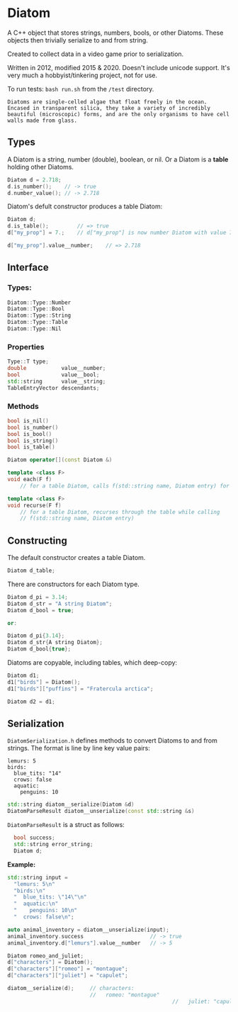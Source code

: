 # Diatom

A C++ object that stores strings, numbers, bools, or other Diatoms. These objects then trivially serialize to and from string.

Created to collect data in a video game prior to serialization.

Written in 2012, modified 2015 & 2020. Doesn't include unicode support. It's very much a hobbyist/tinkering project, not for use.

To run tests: `bash run.sh` from the `/test` directory.

```
Diatoms are single-celled algae that float freely in the ocean. Encased in transparent silica, they take a variety of incredibly beautiful (microscopic) forms, and are the only organisms to have cell walls made from glass.
```


## Types

A Diatom is a string, number (double), boolean, or nil. Or a Diatom is a **table** holding other Diatoms.

```cpp
Diatom d = 2.718;
d.is_number();    // -> true
d.number_value(); // -> 2.718
```

Diatom's defult constructor produces a table Diatom:

```cpp
Diatom d;
d.is_table();         // => true
d["my_prop"] = 7.;    // d["my_prop"] is now number Diatom with value 7.

d["my_prop"].value__number;    // => 2.718
```


## Interface

### Types:

```cpp
Diatom::Type::Number
Diatom::Type::Bool
Diatom::Type::String
Diatom::Type::Table
Diatom::Type::Nil
```

### Properties

```cpp
Type::T type;
double           value__number;
bool             value__bool;
std::string      value__string;
TableEntryVector descendants;
```

### Methods

```cpp
bool is_nil()
bool is_number()
bool is_bool()
bool is_string()
bool is_table()

Diatom operator[](const Diatom &)

template <class F>
void each(F f)
	// for a table Diatom, calls f(std::string name, Diatom entry) for each child

template <class F>
void recurse(F f)
	// for a table Diatom, recurses through the table while calling
	// f(std::string name, Diatom entry)
```


## Constructing

The default constructor creates a table Diatom.
```cpp
Diatom d_table;
```

There are constructors for each Diatom type.

```cpp
Diatom d_pi = 3.14;
Diatom d_str = "A string Diatom";
Diatom d_bool = true;

or:

Diatom d_pi{3.14};
Diatom d_str{A string Diatom};
Diatom d_bool{true};
```

Diatoms are copyable, including tables, which deep-copy:
```cpp
Diatom d1;
d1["birds"] = Diatom();
d1["birds"]["puffins"] = "Fratercula arctica";

Diatom d2 = d1;
```


## Serialization

`DiatomSerialization.h` defines methods to convert Diatoms to and from strings. The format is line by line key value pairs:

```
lemurs: 5
birds:
  blue_tits: "14"
  crows: false
  aquatic:
    penguins: 10
```



```cpp
std::string diatom__serialize(Diatom &d)
DiatomParseResult diatom__unserialize(const std::string &s)
```

`DiatomParseResult` is a struct as follows:

```cpp
  bool success;
  std::string error_string;
  Diatom d;
```

**Example:**

```cpp
std::string input =
  "lemurs: 5\n"
  "birds:\n"
  "  blue_tits: \"14\"\n"
  "  aquatic:\n"
  "    penguins: 10\n"
  "  crows: false\n";

auto animal_inventory = diatom__unserialize(input);
animal_inventory.success                     // -> true
animal_inventory.d["lemurs"].value__number   // -> 5
```

```cpp
Diatom romeo_and_juliet;
d["characters"] = Diatom();
d["characters"]["romeo"] = "montague";
d["characters"]["juliet"] = "capulet";

diatom__serialize(d);     // characters:
                          //   romeo: "montague"
													//   juliet: "capulet"
```

